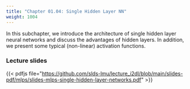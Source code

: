 ```yaml
---
title: "Chapter 01.04: Single Hidden Layer NN"
weight: 1004
---
```

In this subchapter, we introduce the architecture of single hidden layer neural networks and discuss the advantages of hidden layers. In addition, we present some typical (non-linear) activation functions.

<!--more-->
### Lecture slides

{{< pdfjs file="https://github.com/slds-lmu/lecture_i2dl/blob/main/slides-pdf/mlps/slides-mlps-single-hidden-layer-networks.pdf" >}}

